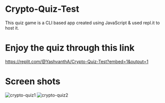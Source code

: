 # Crypto-Quiz-Test

This quiz game is a CLI based app created using JavaScript & used repl.it to host it.


# Enjoy the quiz through this link 

https://replit.com/@YashvanthA/Crypto-Quiz-Test?embed=1&output=1

# Screen shots

![crypto-quiz1](https://user-images.githubusercontent.com/116138513/208678204-2ed03af0-af95-4ae4-9da1-eb3d567844cb.PNG)
![crypto-quiz2](https://user-images.githubusercontent.com/116138513/208678361-fd3c0637-0b18-4616-bff2-a63523da6665.PNG)


